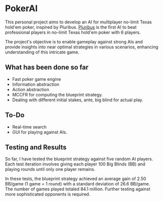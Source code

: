 # PokerAI

This personal project aims to develop an AI for multiplayer no-limit Texas hold'em poker, inspired by Pluribus. [Pluribus](https://en.wikipedia.org/wiki/Pluribus_(poker_bot)) is the first AI to beat professional players in no-limit Texas hold'em poker with 6 players.

The project's objective is to enable gameplay against strong AIs and provide insights into near optimal strategies in various scenarios, enhancing understanding of this intricate game.

## What has been done so far
- Fast poker game engine
- Information abstraction
- Action abstraction
- MCCFR for computing the blueprint strategy.
- Dealing with different initial stakes, ante, big blind for actual play.

## To-Do
- Real-time search
- GUI for playing against AIs.

## Testing and Results
So far, I have tested the blueprint strategy against five random AI players. Each test iteration involves giving each player 100 Big Blinds (BB) and playing rounds until only one player remains.

In these tests, the blueprint strategy achieved an average gain of 2.50 BB/game (1 game = 1 round) with a standard deviation of 26.6 BB/game. The number of games played totaled 84.1 million. Further testing against more sophisticated opponents is required.